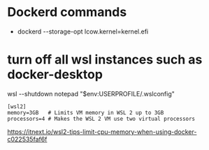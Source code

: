 # Dockerd commands

* dockerd --storage-opt lcow.kernel=kernel.efi

# turn off all wsl instances such as docker-desktop
wsl --shutdown
notepad "$env:USERPROFILE/.wslconfig"

```.wslconfig
[wsl2]
memory=3GB   # Limits VM memory in WSL 2 up to 3GB
processors=4 # Makes the WSL 2 VM use two virtual processors
```

https://itnext.io/wsl2-tips-limit-cpu-memory-when-using-docker-c022535faf6f